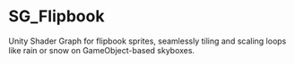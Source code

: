 # SG_Flipbook
Unity Shader Graph for flipbook sprites, seamlessly tiling and scaling loops like rain or snow on GameObject-based skyboxes.
